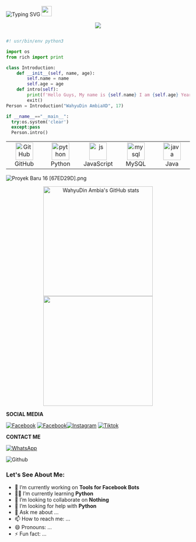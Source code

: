 <div align="center" style="display: inline-block;">
  <img src="https://readme-typing-svg.herokuapp.com?font=Pacifico&color=%ffffff&size=48&center=true&vCenter=true&width=1200&height=100&lines=Welcome+to+WahyuXD!" alt="Typing SVG" style="display: inline-block;">
  <img src="https://media.giphy.com/media/hvRJCLFzcasrR4ia7z/giphy.gif" width="28" style="display: inline-block;">
</div>
<p align="center">
   <img src="https://komarev.com/ghpvc/?username=W4hyuXD&label=Profile+Views&style=flat-square&color=ff0000"/>
</p>
<!--
![Typing SVG](https://readme-typing-svg.herokuapp.com?lines=font=Koulen&size=25&color=light&center=true&width=600&vCenter=true&lines=Hello,+World!)
--->
  <p align="center">
    
```python

#! usr/bin/env python3   

import os   
from rich import print

class Introduction:   
    def __init__(self, name, age):
        self.name = name
        self.age = age
    def intro(self):
        print(f'Hello Guys, My name is {self.name} I am {self.age} Years old.')
        exit()
Person = Introduction("WahyuDin AmbiaXD", 17)

if __name__=="__main__":
  try:os.system('clear')
  except:pass
  Person.intro()
```

<table align="center">
  <tr>
    <td align="center" width="95">
        <img src="https://techstack-generator.vercel.app/github-icon.svg" width="48" height="48" alt="GitHub" /><br>GitHub
    </td>
    <td align="center" width="95">
        <img src="https://techstack-generator.vercel.app/python-icon.svg" width="48" height="48" alt="python" /><br>Python
    </td>
    <td align="center" width="95">
        <img src="https://techstack-generator.vercel.app/js-icon.svg" width="48" height="48" alt="js" /><br>JavaScript
    </td>
    <td align="center" width="95">
        <img src="https://techstack-generator.vercel.app/mysql-icon.svg" width="48" height="48" alt="mysql" /><br>MySQL
    <td align="center" width="95">
        <img src="https://techstack-generator.vercel.app/java-icon.svg" width="48" height="48" alt="java" /><br>Java
    </td>
  </tr>
</table>

![Proyek Baru 16 [67ED29D].png](https://github.com/W4hyuXD/W4hyuXD/assets/131398263/967d35b3-eb0f-490c-b1f8-9137ad3e2014)

  <p align="center">
     <img src="https://github-readme-stats.vercel.app/api?username=W4hyuXD&show_icons=true&include_all_commits=true&theme=github_dark" alt="WahyuDin Ambia's GitHub stats" width="300"/>
     <img src="https://github-readme-streak-stats.herokuapp.com/?user=W4hyuXD&theme=one_dark_pro" width="300"/>
    
<!--<img src="https://github-readme-stats.vercel.app/api/top-langs/?username=W4hyuXD&layout=compact&theme=github_dark&langs_count=12" width="300"/>
     <img src="http://github-profile-summary-cards.vercel.app/api/cards/profile-details?username=W4hyuXD&theme=github_dark" width="300"/><br />--->
</p>
<p><b>SOCIAL MEDIA</b></p>

[![Facebook](https://img.shields.io/badge/Facebook-Follow-blue?style=for-the-badge&logo=facebook)](https://www.facebook.com/whyxd.567)
[![Facebook](https://img.shields.io/badge/Facebook-Follow-blue?style=for-the-badge&logo=facebook)](https://www.facebook.com/whyu.404)[![Instagram](https://img.shields.io/badge/Instagram-Follow-pink?style=for-the-badge&logo=Instagram)](https://www.instagram.com/why.404_)
[![Tiktok](https://img.shields.io/badge/Tiktok-Follow-black?style=for-the-badge&logo=Tiktok)](https://www.tiktok.com/whyu403_)

<p><b>CONTACT ME</b></p>

[![WhatsApp](https://img.shields.io/badge/WhatsApp-CHAT-green?style=for-the-badge&logo=WhatsApp)](https://wa.me/233506380966?text=Asalamualaikum+bang)
</details>


<img lebar="55%" align="kanan" alt="Github" src="https://raw.githubusercontent.com/onimur/.github/master/.resources/git-header.svg" /></p>


### Let's See About Me: 

- 🏃 I’m currently working on **Tools for Facebook Bots**
- 🧑‍💻 I’m currently learning **Python**
- 👯 I’m looking to collaborate on **Nothing**
- 🤔 I’m looking for help with **Python**
- 💬 Ask me about ...
- 📫 How to reach me: ...
- 😄 Pronouns: ...
- ⚡ Fun fact: ...





